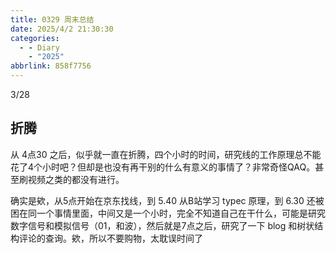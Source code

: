 ```yaml
---
title: 0329 周末总结
date: 2025/4/2 21:30:30
categories:
  - - Diary
    - "2025"
abbrlink: 858f7756
---
```



3/28
## 折腾
从 4点30 之后，似乎就一直在折腾，四个小时的时间，研究线的工作原理总不能花了4个小时吧？但却是也没有再干别的什么有意义的事情了？非常奇怪QAQ。甚至刷视频之类的都没有进行。

确实是欸，从5点开始在京东找线，到 5.40 从B站学习 typec 原理，到 6.30 还被困在同一个事情里面，中间又是一个小时，完全不知道自己在干什么，可能是研究 数字信号和模拟信号（01，和波），然后就是7点之后，研究了一下 blog 和树状结构评论的查询。欸，所以不要购物，太耽误时间了